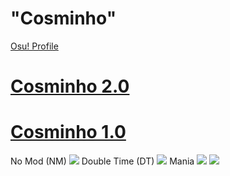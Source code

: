# "Cosminho"

[Osu! Profile](https://osu.ppy.sh/users/14086779)
# [Cosminho 2.0]()

# [Cosminho 1.0](https://drive.google.com/drive/folders/1f3tRo-J8HvQvzh7giBt0m1rfgJHa12Xx?usp=sharing)
No Mod (NM)
![](https://osu.ppy.sh/ss/17076387/c47d)
Double Time (DT)
![](https://osu.ppy.sh/ss/17076412/24c2)
Mania
![](http://osu.ppy.sh/ss/17076421/ab94)
![](https://osu.ppy.sh/ss/17076418/132f)

